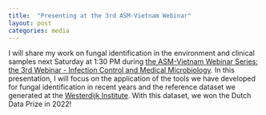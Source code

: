 ```yaml
---
title:  "Presenting at the 3rd ASM-Vietnam Webinar"
layout: post
categories: media
---
```


I will share my work on fungal identification in the environment and clinical samples next Saturday at 1:30 PM during 
[the ASM-Vietnam Webinar Series: the 3rd Webinar - Infection Control and Medical Microbiology](https://www.facebook.com/share/p/1A2PkGUdP3/). 
In this presentation, I will focus on the application of the tools 
we have developed for fungal identification in recent years and the reference dataset we generated at the [Westerdijk Institute](https://wi.knaw.nl/). 
With this dataset, we won the Dutch Data Prize in 2022!
